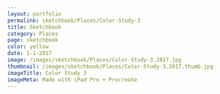 ```yaml
---
layout: portfolio
permalink: sketchbook/Places/Color-Study-3
title: Sketchbook
category: Places
page: sketchbook
color: yellow
date: 1-1-2017
image: /images/sketchbook/Places/Color-Study-3.2017.jpg
thumbnail: /images/sketchbook/Places/Color-Study-3.2017.thumb.jpg
imageTitle: Color Study 3
imageMeta: Made with iPad Pro + Procreate
---
```

